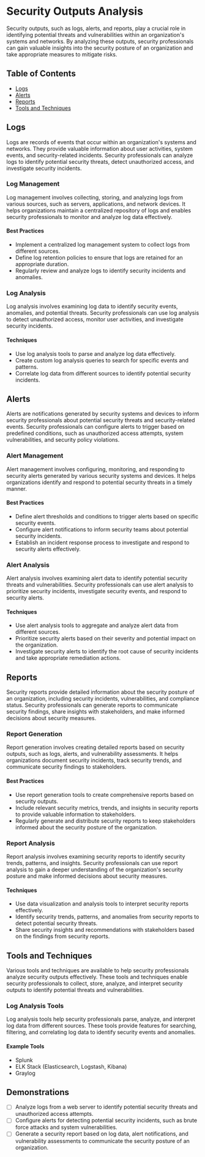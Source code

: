 # Security Outputs Analysis

Security outputs, such as logs, alerts, and reports, play a crucial role in identifying potential threats and vulnerabilities within an organization's systems and networks. By analyzing these outputs, security professionals can gain valuable insights into the security posture of an organization and take appropriate measures to mitigate risks.

## Table of Contents

- [Logs](#logs)
- [Alerts](#alerts)
- [Reports](#reports)
- [Tools and Techniques](#tools-and-techniques)

## Logs

Logs are records of events that occur within an organization's systems and networks. They provide valuable information about user activities, system events, and security-related incidents. Security professionals can analyze logs to identify potential security threats, detect unauthorized access, and investigate security incidents.

### Log Management

Log management involves collecting, storing, and analyzing logs from various sources, such as servers, applications, and network devices. It helps organizations maintain a centralized repository of logs and enables security professionals to monitor and analyze log data effectively.

#### Best Practices

- Implement a centralized log management system to collect logs from different sources.
- Define log retention policies to ensure that logs are retained for an appropriate duration.
- Regularly review and analyze logs to identify security incidents and anomalies.


### Log Analysis

Log analysis involves examining log data to identify security events, anomalies, and potential threats. Security professionals can use log analysis to detect unauthorized access, monitor user activities, and investigate security incidents.

#### Techniques

- Use log analysis tools to parse and analyze log data effectively.
- Create custom log analysis queries to search for specific events and patterns.
- Correlate log data from different sources to identify potential security incidents.


## Alerts

Alerts are notifications generated by security systems and devices to inform security professionals about potential security threats and security-related events. Security professionals can configure alerts to trigger based on predefined conditions, such as unauthorized access attempts, system vulnerabilities, and security policy violations.

### Alert Management

Alert management involves configuring, monitoring, and responding to security alerts generated by various security systems and devices. It helps organizations identify and respond to potential security threats in a timely manner.

#### Best Practices

- Define alert thresholds and conditions to trigger alerts based on specific security events.
- Configure alert notifications to inform security teams about potential security incidents.
- Establish an incident response process to investigate and respond to security alerts effectively.


### Alert Analysis

Alert analysis involves examining alert data to identify potential security threats and vulnerabilities. Security professionals can use alert analysis to prioritize security incidents, investigate security events, and respond to security alerts.

#### Techniques

- Use alert analysis tools to aggregate and analyze alert data from different sources.
- Prioritize security alerts based on their severity and potential impact on the organization.
- Investigate security alerts to identify the root cause of security incidents and take appropriate remediation actions.


## Reports

Security reports provide detailed information about the security posture of an organization, including security incidents, vulnerabilities, and compliance status. Security professionals can generate reports to communicate security findings, share insights with stakeholders, and make informed decisions about security measures.

### Report Generation

Report generation involves creating detailed reports based on security outputs, such as logs, alerts, and vulnerability assessments. It helps organizations document security incidents, track security trends, and communicate security findings to stakeholders.

#### Best Practices

- Use report generation tools to create comprehensive reports based on security outputs.
- Include relevant security metrics, trends, and insights in security reports to provide valuable information to stakeholders.
- Regularly generate and distribute security reports to keep stakeholders informed about the security posture of the organization.


### Report Analysis

Report analysis involves examining security reports to identify security trends, patterns, and insights. Security professionals can use report analysis to gain a deeper understanding of the organization's security posture and make informed decisions about security measures.

#### Techniques

- Use data visualization and analysis tools to interpret security reports effectively.
- Identify security trends, patterns, and anomalies from security reports to detect potential security threats.
- Share security insights and recommendations with stakeholders based on the findings from security reports.


## Tools and Techniques

Various tools and techniques are available to help security professionals analyze security outputs effectively. These tools and techniques enable security professionals to collect, store, analyze, and interpret security outputs to identify potential threats and vulnerabilities.

### Log Analysis Tools

Log analysis tools help security professionals parse, analyze, and interpret log data from different sources. These tools provide features for searching, filtering, and correlating log data to identify security events and anomalies.

#### Example Tools

- Splunk
- ELK Stack (Elasticsearch, Logstash, Kibana)
- Graylog


## Demonstrations

- [ ] Analyze logs from a web server to identify potential security threats and unauthorized access attempts.
- [ ] Configure alerts for detecting potential security incidents, such as brute force attacks and system vulnerabilities.
- [ ] Generate a security report based on log data, alert notifications, and vulnerability assessments to communicate the security posture of an organization.

